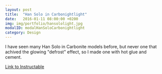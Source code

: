 ```yaml
---
layout: post
title:  "Han Solo in Carbonightlight"
date:   2016-01-11 08:00:00 +0200
img: img/portfolio/hansololight.jpg
modalID: modalHanSoloCarbonightlight
category: Design
---
```

I have seen many Han Solo in Carbonite models before, but never one that achived the glowing "defrost" effect, so I made one with hot glue and cement.

[Link to Instructable](http://www.instructables.com/id/Han-Solo-in-Carbonightlight/)